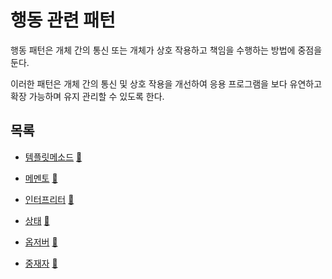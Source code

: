 # 행동 관련 패턴

행동 패턴은 개체 간의 통신 또는 개체가 상호 작용하고 책임을 수행하는 방법에 중점을 둔다. 

이러한 패턴은 개체 간의 통신 및 상호 작용을 개선하여 응용 프로그램을 보다 유연하고 확장 가능하며 유지 관리할 수 있도록 한다.

## 목록
* [템플릿메소드](template_method) [:notebook:](https://en.wikipedia.org/wiki/Template_pattern)

* [메멘토](memento) [:notebook:](https://en.wikipedia.org/wiki/Memento_pattern)
 
* [인터프리터](interpreter) [:notebook:](https://en.wikipedia.org/wiki/Interpreter_pattern)
 
* [상태](state) [:notebook:](https://en.wikipedia.org/wiki/State_pattern)
 
* [옵저버](observer) [:notebook:](https://en.wikipedia.org/wiki/Observer_pattern)
 
* [중재자](mediator) [:notebook:](https://en.wikipedia.org/wiki/Mediator_pattern)

[//]: # (* [Strategy]&#40;strategy&#41; [:notebook:]&#40;https://en.wikipedia.org/wiki/Strategy_pattern&#41;)

[//]: # (* [Chain of responsiblity]&#40;chain&#41; [:notebook:]&#40;https://en.wikipedia.org/wiki/Chain-of-responsibility_pattern&#41;)

[//]: # (* [Command]&#40;command&#41; [:notebook:]&#40;https://en.wikipedia.org/wiki/Command_pattern&#41;)

[//]: # (* [Visitor]&#40;visitor&#41; [:notebook:]&#40;https://en.wikipedia.org/wiki/Visitor_pattern&#41;)
